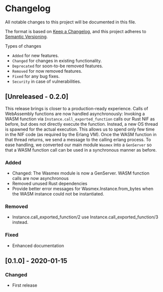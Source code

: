 # Changelog

All notable changes to this project will be documented in this file.

The format is based on [Keep a Changelog](https://keepachangelog.com/en/1.0.0/),
and this project adheres to [Semantic Versioning](https://semver.org/spec/v2.0.0.html).

Types of changes

- `Added` for new features.
- `Changed` for changes in existing functionality.
- `Deprecated` for soon-to-be removed features.
- `Removed` for now removed features.
- `Fixed` for any bug fixes.
- `Security` in case of vulnerabilities.

## [Unreleased - 0.2.0]

This release brings is closer to a production-ready experience.
Calls of WebAssembly functions are now handled asynchronously: Invoking a WASM function via `Instance.call_exported_function` calls our Rust NIF as before, but does not directly execute the function. Instead, a new OS thread is spawned for the actual execution. This allows us to spend only few time in the NIF code (as required by the Erlang VM). Once the WASM function in that thread returns, we send a message to the calling erlang process.
To ease handling, we converted our main module `Wasmex` into a `GenServer` so that a WASM function call can be used in a synchronous manner as before.

### Added

- Changed: The Wasmex module is now a GenServer. WASM function calls are now asynchronous
- Removed unused Rust dependencies
- Provide better error messages for Wasmex.Instance.from_bytes when the WASM instance could not be instantiated.

### Removed

- Instance.call_exported_function/2 use Instance.call_exported_function/3 instead.

### Fixed

- Enhanced documentation

## [0.1.0] - 2020-01-15

### Changed

- First release
